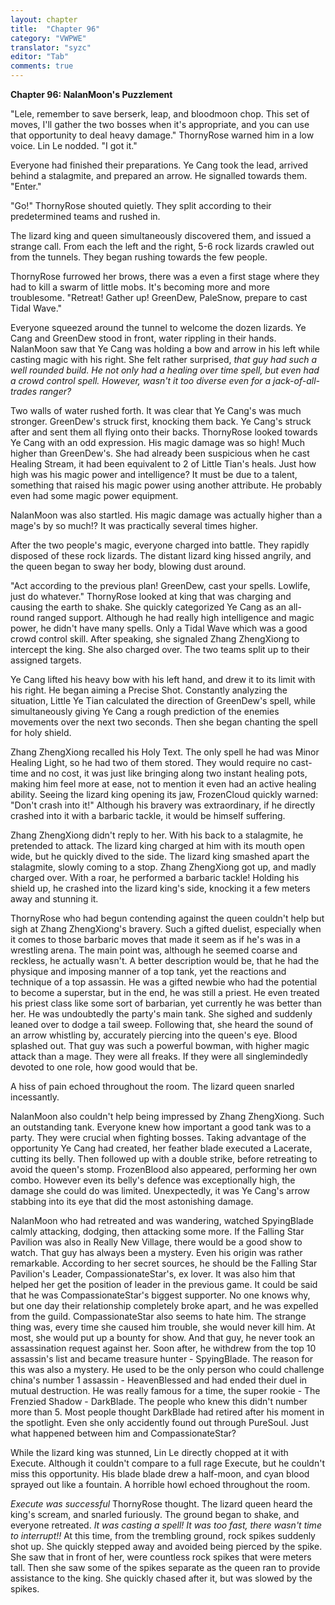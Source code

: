 ```yaml
---
layout: chapter
title:  "Chapter 96"
category: "VWPWE"
translator: "syzc"
editor: "Tab"
comments: true
---
```


**Chapter 96: NalanMoon's Puzzlement**
 
"Lele, remember to save berserk, leap, and bloodmoon chop. This set of moves, I'll gather the two bosses when it's appropriate, and you can use that opportunity to deal heavy damage." ThornyRose warned him in a low voice. Lin Le nodded. "I got it."
 
Everyone had finished their preparations. Ye Cang took the lead, arrived behind a stalagmite, and prepared an arrow. He signalled towards them. "Enter."
 
"Go!" ThornyRose shouted quietly. They split according to their predetermined teams and rushed in.
 
The lizard king and queen simultaneously discovered them, and issued a strange call. From each the left and the right, 5-6 rock lizards crawled out from the tunnels. They began rushing towards the few people.
 
ThornyRose furrowed her brows, there was a even a first stage where they had to kill a swarm of little mobs. It's becoming more and more troublesome. "Retreat! Gather up! GreenDew, PaleSnow, prepare to cast Tidal Wave."
 
Everyone squeezed around the tunnel to welcome the dozen lizards. Ye Cang and GreenDew stood in front, water rippling in their hands. NalanMoon saw that Ye Cang was holding a bow and arrow in his left while casting magic with his right. She felt rather surprised, *that guy had such a well rounded build. He not only had a healing over time spell, but even had a crowd control spell. However, wasn't it too diverse even for a jack-of-all-trades ranger?*
 
Two walls of water rushed forth. It was clear that Ye Cang's was much stronger. GreenDew's struck first, knocking them back. Ye Cang's struck after and sent them all flying onto their backs. ThornyRose looked towards Ye Cang with an odd expression. His magic damage was so high! Much higher than GreenDew's. She had already been suspicious when he cast Healing Stream, it had been equivalent to 2 of Little Tian's heals. Just how high was his magic power and intelligence? It must be due to a talent, something that raised his magic power using another attribute. He probably even had some magic power equipment.
 
NalanMoon was also startled. His magic damage was actually higher than a mage's by so much!? It was practically several times higher.
 
After the two people's magic, everyone charged into battle. They rapidly disposed of these rock lizards. The distant lizard king hissed angrily, and the queen began to sway her body, blowing dust around.
 
"Act according to the previous plan! GreenDew, cast your spells. Lowlife, just do whatever." ThornyRose looked at king that was charging and causing the earth to shake. She quickly categorized Ye Cang as an all-round ranged support. Although he had really high intelligence and magic power, he didn't have many spells. Only a Tidal Wave which was a good crowd control skill. After speaking, she signaled Zhang ZhengXiong to intercept the king. She also charged over. The two teams split up to their assigned targets.
 
Ye Cang lifted his heavy bow with his left hand, and drew it to its limit with his right. He began aiming a Precise Shot. Constantly analyzing the situation, Little Ye Tian calculated the direction of GreenDew's spell, while simultaneously giving Ye Cang a rough prediction of the enemies movements over the next two seconds. Then she began chanting the spell for holy shield.
 
Zhang ZhengXiong recalled his Holy Text. The only spell he had was Minor Healing Light, so he had two of them stored. They would require no cast-time and no cost, it was just like bringing along two instant healing pots, making him feel more at ease, not to mention it even had an active healing ability. Seeing the lizard king opening its jaw, FrozenCloud quickly warned: "Don't crash into it!" Although his bravery was extraordinary, if he directly crashed into it with a barbaric tackle, it would be himself suffering.
 
Zhang ZhengXiong didn't reply to her. With his back to a stalagmite, he pretended to attack. The lizard king charged at him with its mouth open wide, but he quickly dived to the side. The lizard king smashed apart the stalagmite, slowly coming to a stop. Zhang ZhengXiong got up, and madly charged over. With a roar, he performed a barbaric tackle! Holding his shield up, he crashed into the lizard king's side, knocking it a few meters away and stunning it.
 
ThornyRose who had begun contending against the queen couldn't help but sigh at Zhang ZhengXiong's bravery. Such a gifted duelist, especially when it comes to those barbaric moves that made it seem as if he's was in a wrestling arena. The main point was, although he seemed coarse and reckless, he actually wasn't. A better description would be, that he had the physique and imposing manner of a top tank, yet the reactions and technique of a top assassin. He was a gifted newbie who had the potential to become a superstar, but in the end, he was still a priest. He even treated his priest class like some sort of barbarian, yet currently he was better than her.  He was undoubtedly the party's main tank. She sighed and suddenly leaned over to dodge a tail sweep. Following that, she heard the sound of an arrow whistling by, accurately piercing into the queen's eye. Blood splashed out. That guy was such a powerful bowman, with higher magic attack than a mage. They were all freaks. If they were all singlemindedly devoted to one role, how good would that be.
 
A hiss of pain echoed throughout the room. The lizard queen snarled incessantly.
 
NalanMoon also couldn't help being impressed by Zhang ZhengXiong. Such an outstanding tank. Everyone knew how important a good tank was to a party. They were crucial when fighting bosses. Taking advantage of the opportunity Ye Cang had created, her feather blade executed a Lacerate, cutting its belly. Then followed up with a double strike, before retreating to avoid the queen's stomp. FrozenBlood also appeared, performing her own combo. However even its belly's defence was exceptionally high, the damage she could do was limited. Unexpectedly, it was Ye Cang's arrow stabbing into its eye that did the most astonishing damage. 
 
NalanMoon who had retreated and was wandering, watched SpyingBlade calmly attacking, dodging, then attacking some more. If the Falling Star Pavilion was also in Really New Village, there would be a good show to watch. That guy has always been a mystery. Even his origin was rather remarkable. According to her secret sources, he should be the Falling Star Pavilion's Leader, CompassionateStar's, ex lover. It was also him that helped her get the position of leader in the previous game. It could be said that he was CompassionateStar's biggest supporter. No one knows why, but one day their relationship completely broke apart, and he was expelled from the guild. CompassionateStar also seems to hate him. The strange thing was, every time she caused him trouble, she would never kill him. At most, she would put up a bounty for show. And that guy, he never took an assassination request against her. Soon after, he withdrew from the top 10 assassin's list and became treasure hunter - SpyingBlade. The reason for this was also a mystery. He used to be the only person who could challenge china's number 1 assassin - HeavenBlessed and had ended their duel in mutual destruction. He was really famous for a time, the super rookie - The Frenzied Shadow - DarkBlade. The people who knew this didn't number more than 5. Most people thought DarkBlade had retired after his moment in the spotlight. Even she only accidently found out through PureSoul. Just what happened between him and CompassionateStar?
 
While the lizard king was stunned, Lin Le directly chopped at it with Execute. Although it couldn't compare to a full rage Execute, but he couldn't miss this opportunity. His blade blade drew a half-moon, and cyan blood sprayed out like a fountain. A horrible howl echoed throughout the room.
 
*Execute was successful* ThornyRose thought. The lizard queen heard the king's scream, and snarled furiously. The ground began to shake, and everyone retreated. *It was casting a spell! It was too fast, there wasn't time to interrupt!!* At this time, from the trembling ground, rock spikes suddenly shot up. She quickly stepped away and avoided being pierced by the spike. She saw that in front of her, were countless rock spikes that were meters tall. Then she saw some of the spikes separate as the queen ran to provide assistance to the king. She quickly chased after it, but was slowed by the spikes.
